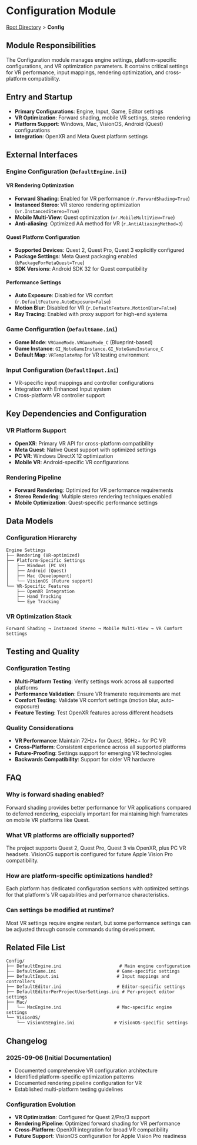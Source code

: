 # Configuration Module

[Root Directory](../../CLAUDE.md) > **Config**

## Module Responsibilities
The Configuration module manages engine settings, platform-specific configurations, and VR optimization parameters. It contains critical settings for VR performance, input mappings, rendering optimization, and cross-platform compatibility.

## Entry and Startup
- **Primary Configurations**: Engine, Input, Game, Editor settings
- **VR Optimization**: Forward shading, mobile VR settings, stereo rendering
- **Platform Support**: Windows, Mac, VisionOS, Android (Quest) configurations
- **Integration**: OpenXR and Meta Quest platform settings

## External Interfaces

### Engine Configuration (`DefaultEngine.ini`)
#### VR Rendering Optimization
- **Forward Shading**: Enabled for VR performance (`r.ForwardShading=True`)
- **Instanced Stereo**: VR stereo rendering optimization (`vr.InstancedStereo=True`)
- **Mobile Multi-View**: Quest optimization (`vr.MobileMultiView=True`)
- **Anti-aliasing**: Optimized AA method for VR (`r.AntiAliasingMethod=3`)

#### Quest Platform Configuration
- **Supported Devices**: Quest 2, Quest Pro, Quest 3 explicitly configured
- **Package Settings**: Meta Quest packaging enabled (`bPackageForMetaQuest=True`)
- **SDK Versions**: Android SDK 32 for Quest compatibility

#### Performance Settings
- **Auto Exposure**: Disabled for VR comfort (`r.DefaultFeature.AutoExposure=False`)
- **Motion Blur**: Disabled for VR (`r.DefaultFeature.MotionBlur=False`)
- **Ray Tracing**: Enabled with proxy support for high-end systems

### Game Configuration (`DefaultGame.ini`)
- **Game Mode**: `VRGameMode.VRGameMode_C` (Blueprint-based)
- **Game Instance**: `GI_NoteGameInstance.GI_NoteGameInstance_C`
- **Default Map**: `VRTemplateMap` for VR testing environment

### Input Configuration (`DefaultInput.ini`)
- VR-specific input mappings and controller configurations
- Integration with Enhanced Input system
- Cross-platform VR controller support

## Key Dependencies and Configuration

### VR Platform Support
- **OpenXR**: Primary VR API for cross-platform compatibility
- **Meta Quest**: Native Quest support with optimized settings
- **PC VR**: Windows DirectX 12 optimization
- **Mobile VR**: Android-specific VR configurations

### Rendering Pipeline
- **Forward Rendering**: Optimized for VR performance requirements
- **Stereo Rendering**: Multiple stereo rendering techniques enabled
- **Mobile Optimization**: Quest-specific performance settings

## Data Models

### Configuration Hierarchy
```
Engine Settings
├── Rendering (VR-optimized)
├── Platform-Specific Settings
│   ├── Windows (PC VR)
│   ├── Android (Quest)
│   ├── Mac (Development)
│   └── VisionOS (Future support)
└── VR-Specific Features
    ├── OpenXR Integration
    ├── Hand Tracking
    └── Eye Tracking
```

### VR Optimization Stack
```
Forward Shading → Instanced Stereo → Mobile Multi-View → VR Comfort Settings
```

## Testing and Quality

### Configuration Testing
- **Multi-Platform Testing**: Verify settings work across all supported platforms
- **Performance Validation**: Ensure VR framerate requirements are met
- **Comfort Testing**: Validate VR comfort settings (motion blur, auto-exposure)
- **Feature Testing**: Test OpenXR features across different headsets

### Quality Considerations
- **VR Performance**: Maintain 72Hz+ for Quest, 90Hz+ for PC VR
- **Cross-Platform**: Consistent experience across all supported platforms
- **Future-Proofing**: Settings support for emerging VR technologies
- **Backwards Compatibility**: Support for older VR hardware

## FAQ

### Why is forward shading enabled?
Forward shading provides better performance for VR applications compared to deferred rendering, especially important for maintaining high framerates on mobile VR platforms like Quest.

### What VR platforms are officially supported?
The project supports Quest 2, Quest Pro, Quest 3 via OpenXR, plus PC VR headsets. VisionOS support is configured for future Apple Vision Pro compatibility.

### How are platform-specific optimizations handled?
Each platform has dedicated configuration sections with optimized settings for that platform's VR capabilities and performance characteristics.

### Can settings be modified at runtime?
Most VR settings require engine restart, but some performance settings can be adjusted through console commands during development.

## Related File List
```
Config/
├── DefaultEngine.ini                      # Main engine configuration
├── DefaultGame.ini                       # Game-specific settings
├── DefaultInput.ini                      # Input mappings and controllers
├── DefaultEditor.ini                     # Editor-specific settings
├── DefaultEditorPerProjectUserSettings.ini # Per-project editor settings
├── Mac/
│   └── MacEngine.ini                     # Mac-specific engine settings
└── VisionOS/
    └── VisionOSEngine.ini               # VisionOS-specific settings
```

## Changelog

### 2025-09-06 (Initial Documentation)
- Documented comprehensive VR configuration architecture
- Identified platform-specific optimization patterns
- Documented rendering pipeline configuration for VR
- Established multi-platform testing guidelines

### Configuration Evolution
- **VR Optimization**: Configured for Quest 2/Pro/3 support
- **Rendering Pipeline**: Optimized forward shading for VR performance
- **Cross-Platform**: OpenXR integration for broad VR compatibility
- **Future Support**: VisionOS configuration for Apple Vision Pro readiness
